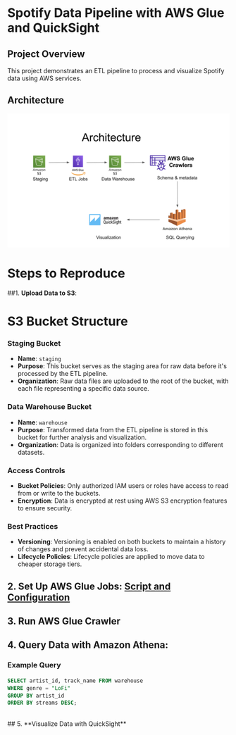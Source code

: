 # Spotify Data Pipeline with AWS Glue and QuickSight

## Project Overview
This project demonstrates an ETL pipeline to process and visualize Spotify data using AWS services.

## Architecture
![Architecture Diagram](architecture/Architecture.png)

# Steps to Reproduce

##1. **Upload Data to S3**:

# S3 Bucket Structure

### Staging Bucket
- **Name**: `staging`
- **Purpose**: This bucket serves as the staging area for raw data before it's processed by the ETL pipeline.
- **Organization**: Raw data files are uploaded to the root of the bucket, with each file representing a specific data source.

### Data Warehouse Bucket
- **Name**: `warehouse`
- **Purpose**: Transformed data from the ETL pipeline is stored in this bucket for further analysis and visualization.
- **Organization**: Data is organized into folders corresponding to different datasets.

### Access Controls
- **Bucket Policies**: Only authorized IAM users or roles have access to read from or write to the buckets.
- **Encryption**: Data is encrypted at rest using AWS S3 encryption features to ensure security.

### Best Practices
- **Versioning**: Versioning is enabled on both buckets to maintain a history of changes and prevent accidental data loss.
- **Lifecycle Policies**: Lifecycle policies are applied to move data to cheaper storage tiers.

## 2. **Set Up AWS Glue Jobs**: [Script and Configuration](glue_jobs/)<br>

## 3. **Run AWS Glue Crawler**<br>

## 4. **Query Data with Amazon Athena**:

### Example Query
```sql
SELECT artist_id, track_name FROM warehouse
WHERE genre = "LoFi"
GROUP BY artist_id
ORDER BY streams DESC;
```
<br>
## 5. **Visualize Data with QuickSight**
